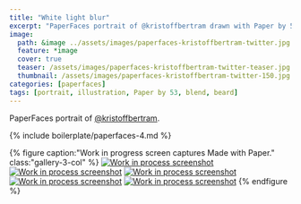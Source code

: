 ```yaml
---
title: "White light blur"
excerpt: "PaperFaces portrait of @kristoffbertram drawn with Paper by 53 on an iPad."
image: 
  path: &image ../assets/images/paperfaces-kristoffbertram-twitter.jpg 
  feature: *image
  cover: true
  teaser: /assets/images/paperfaces-kristoffbertram-twitter-teaser.jpg
  thumbnail: /assets/images/paperfaces-kristoffbertram-twitter-150.jpg
categories: [paperfaces]
tags: [portrait, illustration, Paper by 53, blend, beard]
---
```


PaperFaces portrait of [@kristoffbertram](https://twitter.com/kristoffbertram).

{% include boilerplate/paperfaces-4.md %}

{% figure caption:"Work in progress screen captures Made with Paper." class:"gallery-3-col" %}
[![Work in process screenshot](/assets/images/paperfaces-kristoffbertram-process-1-600.jpg)](/assets/images/paperfaces-kristoffbertram-process-1-lg.jpg) [![Work in process screenshot](/assets/images/paperfaces-kristoffbertram-process-2-600.jpg)](/assets/images/paperfaces-kristoffbertram-process-2-lg.jpg) [![Work in process screenshot](/assets/images/paperfaces-kristoffbertram-process-3-600.jpg)](/assets/images/paperfaces-kristoffbertram-process-3-lg.jpg) [![Work in process screenshot](/assets/images/paperfaces-kristoffbertram-process-4-600.jpg)](/assets/images/paperfaces-kristoffbertram-process-4-lg.jpg) [![Work in process screenshot](/assets/images/paperfaces-kristoffbertram-process-5-600.jpg)](/assets/images/paperfaces-kristoffbertram-process-5-lg.jpg)
{% endfigure %}
